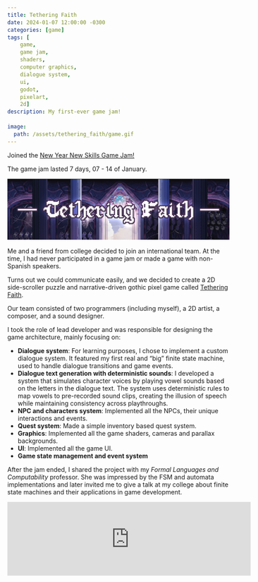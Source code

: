 ```yaml
---
title: Tethering Faith
date: 2024-01-07 12:00:00 -0300
categories: [game]
tags: [
    game, 
    game jam,
    shaders,
    computer graphics,
    dialogue system,
    ui,
    godot,
    pixelart,
    2d]     
description: My first-ever game jam!

image:
  path: /assets/tethering_faith/game.gif
---
```


Joined the [New Year New Skills Game Jam!](https://itch.io/jam/new-year-new-skills-game-jam)

The game jam lasted 7 days, 07 - 14 of January.

![](/assets/tethering_faith/banner.png)

Me and a friend from college decided to join an international team. At the time, I had never participated in a game jam or made a game with non-Spanish speakers.

Turns out we could communicate easily, and we decided to create a 2D side-scroller puzzle and narrative-driven gothic pixel game called [Tethering Faith](https://franco-yudica.itch.io/tethering-faith).

Our team consisted of two programmers (including myself), a 2D artist, a composer, and a sound designer.

I took the role of lead developer and was responsible for designing the game architecture, mainly focusing on:

- **Dialogue system**: For learning purposes, I chose to implement a custom dialogue system. It featured my first real and “big” finite state machine, used to handle dialogue transitions and game events.
- **Dialogue text generation with deterministic sounds**: I developed a system that simulates character voices by playing vowel sounds based on the letters in the dialogue text. The system uses deterministic rules to map vowels to pre-recorded sound clips, creating the illusion of speech while maintaining consistency across playthroughs.
- **NPC and characters system**: Implemented all the NPCs, their unique interactions and events.
- **Quest system**: Made a simple inventory based quest system.
- **Graphics**: Implemented all the game shaders, cameras and parallax backgrounds.
- **UI**: Implemented all the game UI.
- **Game state management and event system**

After the jam ended, I shared the project with my *Formal Languages and Computability* professor. She was impressed by the FSM and automata implementations and later invited me to give a talk at my college about finite state machines and their applications in game development.

<iframe frameborder="0" src="https://itch.io/embed/2468334?bg_color=000000&amp;fg_color=c6e4eb&amp;link_color=ae1abe&amp;border_color=333333" width="552" height="167"><a href="https://franco-yudica.itch.io/tethering-faith">Tethering Faith by Franco Yudica, Futotori, KosoGames, Sage901, TheBlackSolace</a></iframe>
